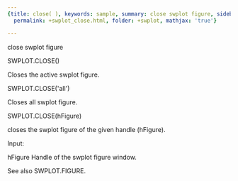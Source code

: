 ```yaml
---
{title: close( ), keywords: sample, summary: close swplot figure, sidebar: sw_sidebar,
  permalink: +swplot_close.html, folder: +swplot, mathjax: 'true'}

---
```

  close swplot figure
 
  SWPLOT.CLOSE()
 
  Closes the active swplot figure.
 
  SWPLOT.CLOSE('all')
 
  Closes all swplot figure.
 
  SWPLOT.CLOSE(hFigure)
 
  closes the swplot figure of the given handle (hFigure).
 
  Input:
 
  hFigure   Handle of the swplot figure window.
 
  See also SWPLOT.FIGURE.
 
